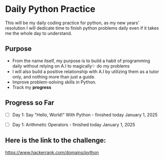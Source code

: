 # Daily Python Practice

This will be my daily coding practice for python, as my new years' resolution I will dedicate time to finish python problems daily even if it takes me the whole day to understand.

## Purpose
- From the name itself, my purpose is to build a habit of programming daily without relying on A.I to magically✨ do my problems
- I will also build a positive relationship with A.I by utilizing them as a tutor only, and nothing more than just a guide.
- Improve problem-solving skills in Python.
- Track my **progress**

## Progress so Far
- [ ] Day 1: Say "Hello, World!" With Python - finished today January 1, 2025
- [ ] Day 1: Arithmetic Operators - finished today January 1, 2025


## Here is the link to the challenge:

https://www.hackerrank.com/domains/python
